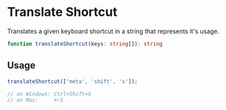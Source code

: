 # Translate Shortcut

Translates a given keyboard shortcut in a string that represents it's usage.

```ts
function translateShortcut(keys: string[]): string
```

## Usage

```ts
translateShortcut(['meta', 'shift', 's']);

// on Windows: Ctrl+Shift+S
// on Mac:     ⌘⇧S
```
